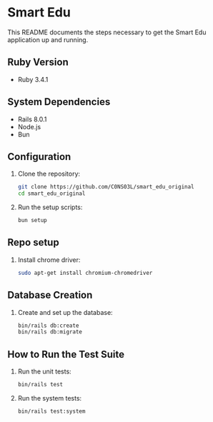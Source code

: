 # Smart Edu

This README documents the steps necessary to get the Smart Edu application up and running.

## Ruby Version

- Ruby 3.4.1

## System Dependencies

- Rails 8.0.1
- Node.js
- Bun

## Configuration

1. Clone the repository:

   ```sh
   git clone https://github.com/C0NS03L/smart_edu_original
   cd smart_edu_original
   ```

2. Run the setup scripts:
   ```sh
   bun setup
   ```

## Repo setup

1. Install chrome driver:
   ```sh
   sudo apt-get install chromium-chromedriver
   ```

## Database Creation

1. Create and set up the database:
   ```sh
   bin/rails db:create
   bin/rails db:migrate
   ```

## How to Run the Test Suite

1. Run the unit tests:

   ```sh
   bin/rails test
   ```

2. Run the system tests:
   ```sh
   bin/rails test:system
   ```
